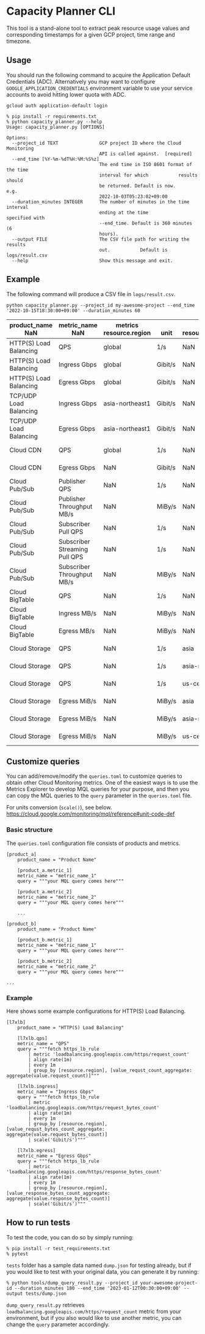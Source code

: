 # Capacity Planner CLI

This tool is a stand-alone tool to extract peak resource usage values and corresponding timestamps for a given GCP project, time range and timezone.


## Usage

You should run the following command to acquire the Application Default Credentials (ADC). Alternatively you may want to configure `GOOGLE_APPLICATION_CREDENTIALS` environment variable to use your service accounts to avoid hitting lower quota with ADC.

```
gcloud auth application-default login
```

```
% pip install -r requirements.txt
% python capacity_planner.py --help
Usage: capacity_planner.py [OPTIONS]

Options:
  --project_id TEXT               GCP project ID where the Cloud Monitoring
                                  API is called against.  [required]
  --end_time [%Y-%m-%dT%H:%M:%S%z]
                                  The end time in ISO 8601 format of the time
                                  interval for which           results should
                                  be returned. Default is now.           e.g.
                                  2022-10-03T05:23:02+09:00
  --duration_minutes INTEGER      The number of minutes in the time interval
                                  ending at the time           specified with
                                  --end_time. Default is 360 minutes (6
                                  hours).
  --output FILE                   The CSV file path for writing the results
                                  out.           Default is logs/result.csv
  --help                          Show this message and exit.
```


## Example

The following command will produce a CSV file in `logs/result.csv`.

```
python capacity_planner.py --project_id my-awesome-project --end_time '2022-10-15T18:30:00+09:00' --duration_minutes 60
```


| product_name<br>NaN    | metric_name<br>NaN            | metrics<br>resource.region | <br>unit | <br>resource.location | value<br>NaN | time<br>NaN               |
| ---------------------- | ----------------------------- | -------------------------- | -------- | --------------------- | ------------ | ------------------------- |
| HTTP(S) Load Balancing | QPS                           | global                     | 1/s      | NaN                   | 597460.0833  | 2022-10-15 17:59:00+09:00 |
| HTTP(S) Load Balancing | Ingress Gbps                  | global                     | Gibit/s  | NaN                   | 0.596731     | 2022-10-15 18:00:00+09:00 |
| HTTP(S) Load Balancing | Egress Gbps                   | global                     | Gibit/s  | NaN                   | 30.82214     | 2022-10-15 17:59:00+09:00 |
| TCP/UDP Load Balancing | Ingress Gbps                  | asia-northeast1            | Gibit/s  | NaN                   | 0.000047     | 2022-10-15 17:41:00+09:00 |
| TCP/UDP Load Balancing | Egress Gbps                   | asia-northeast1            | Gibit/s  | NaN                   | 0.000049     | 2022-10-15 18:04:00+09:00 |
| Cloud CDN              | QPS                           | global                     | 1/s      | NaN                   | 528772.95    | 2022-10-15 17:59:00+09:00 |
| Cloud CDN              | Egress Gbps                   | NaN                        | Gibit/s  | NaN                   | 30.760505    | 2022-10-15 17:59:00+09:00 |
| Cloud Pub/Sub          | Publisher QPS                 | NaN                        | 1/s      | NaN                   | 4993.98333   | 2022-10-15 17:59:00+09:00 |
| Cloud Pub/Sub          | Publisher Throughput MB/s     | NaN                        | MiBy/s   | NaN                   | 69.290791    | 2022-10-15 17:59:00+09:00 |
| Cloud Pub/Sub          | Subscriber Pull QPS           | NaN                        | 1/s      | NaN                   | 9.7          | 2022-10-15 18:03:00+09:00 |
| Cloud Pub/Sub          | Subscriber Streaming Pull QPS | NaN                        | 1/s      | NaN                   | 791.016667   | 2022-10-15 18:07:00+09:00 |
| Cloud Pub/Sub          | Subscriber Throughput MB/s    | NaN                        | MiBy/s   | NaN                   | 13.703873    | 2022-10-15 18:03:00+09:00 |
| Cloud BigTable         | QPS                           | NaN                        | 1/s      | NaN                   | 91465.68333  | 2022-10-15 17:59:00+09:00 |
| Cloud BigTable         | Ingress MB/s                  | NaN                        | MiBy/s   | NaN                   | 19.882619    | 2022-10-15 17:59:00+09:00 |
| Cloud BigTable         | Egress MB/s                   | NaN                        | MiBy/s   | NaN                   | 1340.307562  | 2022-10-15 17:59:00+09:00 |
| Cloud Storage          | QPS                           | NaN                        | 1/s      | asia                  | 249.416667   | 2022-10-15 18:19:00+09:00 |
| Cloud Storage          | QPS                           | NaN                        | 1/s      | asia-northeast1       | 0.266667     | 2022-10-15 17:36:00+09:00 |
| Cloud Storage          | QPS                           | NaN                        | 1/s      | us-central1           | 0.766667     | 2022-10-15 18:04:00+09:00 |
| Cloud Storage          | Egress MiB/s                  | NaN                        | MiBy/s   | asia                  | 213.693089   | 2022-10-15 17:40:00+09:00 |
| Cloud Storage          | Egress MiB/s                  | NaN                        | MiBy/s   | asia-northeast1       | 1.965136     | 2022-10-15 17:36:00+09:00 |
| Cloud Storage          | Egress MiB/s                  | NaN                        | MiBy/s   | us-central1           | 1.952456     | 2022-10-15 18:21:00+09:00 |


## Customize queries

You can add/remove/modify the `queries.toml` to customize queries to obtain other Cloud Monitoring metrics. One of the easiest ways is to use the Metrics Explorer to develop MQL queries for your purpose, and then you can copy the MQL queries to the `query` parameter in the `queries.toml` file.

For units conversion (`scale()`), see below.
https://cloud.google.com/monitoring/mql/reference#unit-code-def


### Basic structure

The `queries.toml` configuration file consists of products and metrics.

```
[product_a]
    product_name = "Product Name"

    [product_a.metric_1]
    metric_name = "metric_name_1"
    query = """your MQL query comes here"""

    [product_a.metric_2]
    metric_name = "metric_name_2"
    query = """your MQL query comes here"""

    ...

[product_b]
    product_name = "Product Name"

    [product_b.metric_1]
    metric_name = "metric_name_1"
    query = """your MQL query comes here"""

    [product_b.metric_2]
    metric_name = "metric_name_2"
    query = """your MQL query comes here"""

...

```

### Example

Here shows some example configurations for HTTP(S) Load Balancing.

```
[l7xlb]
    product_name = "HTTP(S) Load Balancing"

    [l7xlb.qps]
    metric_name = "QPS"
    query = """fetch https_lb_rule
        | metric 'loadbalancing.googleapis.com/https/request_count'
        | align rate(1m)
        | every 1m
        | group_by [resource.region], [value_requst_count_aggregate: aggregate(value.request_count)]"""

    [l7xlb.ingress]
    metric_name = "Ingress Gbps"
    query = """fetch https_lb_rule
        | metric 'loadbalancing.googleapis.com/https/request_bytes_count'
        | align rate(1m)
        | every 1m
        | group_by [resource.region], [value_requst_bytes_count_aggregate: aggregate(value.request_bytes_count)]
        | scale('Gibit/s')"""

    [l7xlb.egress]
    metric_name = "Egress Gbps"
    query = """fetch https_lb_rule
        | metric 'loadbalancing.googleapis.com/https/response_bytes_count'
        | align rate(1m)
        | every 1m
        | group_by [resource.region], [value_response_bytes_count_aggregate: aggregate(value.response_bytes_count)]
        | scale('Gibit/s')"""
```


## How to run tests

To test the code, you can do so by simply running:

```
% pip install -r test_requirements.txt
% pytest
```

`tests` folder has a sample data named `dump.json` for testing already, but if you would like to test with your original data, you can generate it by running:

```
% python tools/dump_query_result.py --project_id your-awesome-project-id --duration_minutes 180 --end_time '2023-01-12T00:30:00+09:00' --output tests/dump.json
```

`dump_query_result.py` retrieves `loadbalancing.googleapis.com/https/request_count` metric from your environment, but if you also would like to use another metric, you can change the `query` parameter accordingly.

